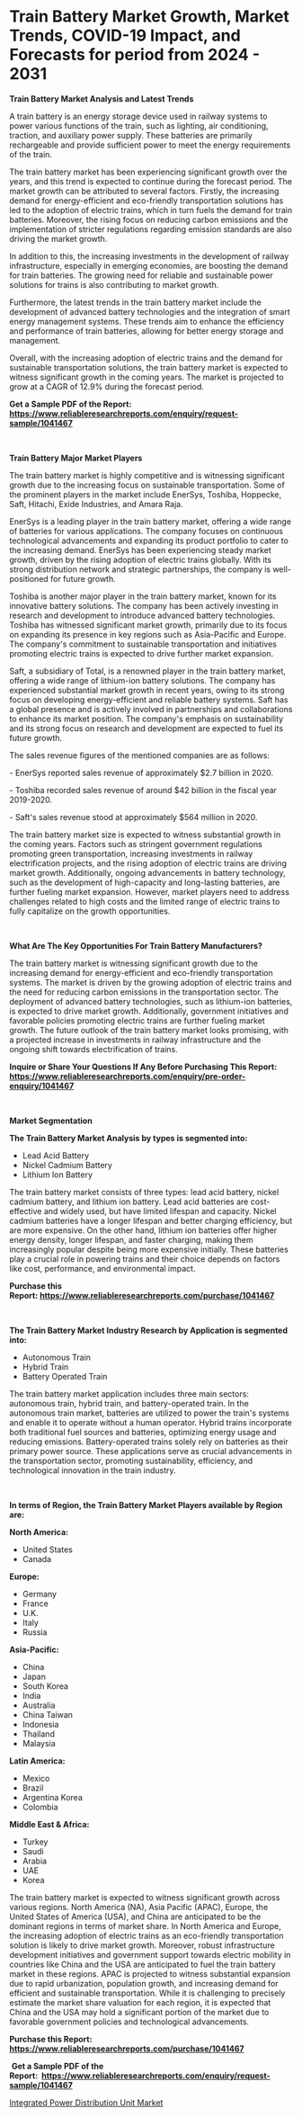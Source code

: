 <p><h1>Train Battery Market Growth, Market Trends, COVID-19 Impact, and Forecasts for period from 2024 - 2031</h1></p><p><strong>Train Battery Market Analysis and Latest Trends</strong></p>
<p><p>A train battery is an energy storage device used in railway systems to power various functions of the train, such as lighting, air conditioning, traction, and auxiliary power supply. These batteries are primarily rechargeable and provide sufficient power to meet the energy requirements of the train.</p><p>The train battery market has been experiencing significant growth over the years, and this trend is expected to continue during the forecast period. The market growth can be attributed to several factors. Firstly, the increasing demand for energy-efficient and eco-friendly transportation solutions has led to the adoption of electric trains, which in turn fuels the demand for train batteries. Moreover, the rising focus on reducing carbon emissions and the implementation of stricter regulations regarding emission standards are also driving the market growth.</p><p>In addition to this, the increasing investments in the development of railway infrastructure, especially in emerging economies, are boosting the demand for train batteries. The growing need for reliable and sustainable power solutions for trains is also contributing to market growth.</p><p>Furthermore, the latest trends in the train battery market include the development of advanced battery technologies and the integration of smart energy management systems. These trends aim to enhance the efficiency and performance of train batteries, allowing for better energy storage and management.</p><p>Overall, with the increasing adoption of electric trains and the demand for sustainable transportation solutions, the train battery market is expected to witness significant growth in the coming years. The market is projected to grow at a CAGR of 12.9% during the forecast period.</p></p>
<p><strong>Get a Sample PDF of the Report:&nbsp; <a href="https://www.reliableresearchreports.com/enquiry/request-sample/1041467">https://www.reliableresearchreports.com/enquiry/request-sample/1041467</a></strong></p>
<p>&nbsp;</p>
<p><strong>Train Battery Major Market Players</strong></p>
<p><p>The train battery market is highly competitive and is witnessing significant growth due to the increasing focus on sustainable transportation. Some of the prominent players in the market include EnerSys, Toshiba, Hoppecke, Saft, Hitachi, Exide Industries, and Amara Raja.</p><p>EnerSys is a leading player in the train battery market, offering a wide range of batteries for various applications. The company focuses on continuous technological advancements and expanding its product portfolio to cater to the increasing demand. EnerSys has been experiencing steady market growth, driven by the rising adoption of electric trains globally. With its strong distribution network and strategic partnerships, the company is well-positioned for future growth.</p><p>Toshiba is another major player in the train battery market, known for its innovative battery solutions. The company has been actively investing in research and development to introduce advanced battery technologies. Toshiba has witnessed significant market growth, primarily due to its focus on expanding its presence in key regions such as Asia-Pacific and Europe. The company's commitment to sustainable transportation and initiatives promoting electric trains is expected to drive further market expansion.</p><p>Saft, a subsidiary of Total, is a renowned player in the train battery market, offering a wide range of lithium-ion battery solutions. The company has experienced substantial market growth in recent years, owing to its strong focus on developing energy-efficient and reliable battery systems. Saft has a global presence and is actively involved in partnerships and collaborations to enhance its market position. The company's emphasis on sustainability and its strong focus on research and development are expected to fuel its future growth.</p><p>The sales revenue figures of the mentioned companies are as follows:</p><p>- EnerSys reported sales revenue of approximately $2.7 billion in 2020.</p><p>- Toshiba recorded sales revenue of around $42 billion in the fiscal year 2019-2020.</p><p>- Saft's sales revenue stood at approximately $564 million in 2020.</p><p>The train battery market size is expected to witness substantial growth in the coming years. Factors such as stringent government regulations promoting green transportation, increasing investments in railway electrification projects, and the rising adoption of electric trains are driving market growth. Additionally, ongoing advancements in battery technology, such as the development of high-capacity and long-lasting batteries, are further fueling market expansion. However, market players need to address challenges related to high costs and the limited range of electric trains to fully capitalize on the growth opportunities.</p></p>
<p>&nbsp;</p>
<p><strong>What Are The Key Opportunities For Train Battery Manufacturers?</strong></p>
<p><p>The train battery market is witnessing significant growth due to the increasing demand for energy-efficient and eco-friendly transportation systems. The market is driven by the growing adoption of electric trains and the need for reducing carbon emissions in the transportation sector. The deployment of advanced battery technologies, such as lithium-ion batteries, is expected to drive market growth. Additionally, government initiatives and favorable policies promoting electric trains are further fueling market growth. The future outlook of the train battery market looks promising, with a projected increase in investments in railway infrastructure and the ongoing shift towards electrification of trains.</p></p>
<p><strong>Inquire or Share Your Questions If Any Before Purchasing This Report: <a href="https://www.reliableresearchreports.com/enquiry/pre-order-enquiry/1041467">https://www.reliableresearchreports.com/enquiry/pre-order-enquiry/1041467</a></strong></p>
<p>&nbsp;</p>
<p><strong>Market Segmentation</strong></p>
<p><strong>The Train Battery Market Analysis by types is segmented into:</strong></p>
<p><ul><li>Lead Acid Battery</li><li>Nickel Cadmium Battery</li><li>Lithium Ion Battery</li></ul></p>
<p><p>The train battery market consists of three types: lead acid battery, nickel cadmium battery, and lithium ion battery. Lead acid batteries are cost-effective and widely used, but have limited lifespan and capacity. Nickel cadmium batteries have a longer lifespan and better charging efficiency, but are more expensive. On the other hand, lithium ion batteries offer higher energy density, longer lifespan, and faster charging, making them increasingly popular despite being more expensive initially. These batteries play a crucial role in powering trains and their choice depends on factors like cost, performance, and environmental impact.</p></p>
<p><strong>Purchase this Report:&nbsp;<a href="https://www.reliableresearchreports.com/purchase/1041467">https://www.reliableresearchreports.com/purchase/1041467</a></strong></p>
<p>&nbsp;</p>
<p><strong>The Train Battery Market Industry Research by Application is segmented into:</strong></p>
<p><ul><li>Autonomous Train</li><li>Hybrid Train</li><li>Battery Operated Train</li></ul></p>
<p><p>The train battery market application includes three main sectors: autonomous train, hybrid train, and battery-operated train. In the autonomous train market, batteries are utilized to power the train's systems and enable it to operate without a human operator. Hybrid trains incorporate both traditional fuel sources and batteries, optimizing energy usage and reducing emissions. Battery-operated trains solely rely on batteries as their primary power source. These applications serve as crucial advancements in the transportation sector, promoting sustainability, efficiency, and technological innovation in the train industry.</p></p>
<p>&nbsp;</p>
<p><strong>In terms of Region, the Train Battery Market Players available by Region are:</strong></p>
<p>
    <p> <strong> North America: </strong>
        <ul>
            <li>United States</li>
            <li>Canada</li>
        </ul>
        </p> 
    <p> <strong> Europe: </strong>
        <ul>
            <li>Germany</li>
            <li>France</li>
            <li>U.K.</li>
            <li>Italy</li>
            <li>Russia</li>
        </ul>
        </p> 
    <p> <strong> Asia-Pacific: </strong>
        <ul>
            <li>China</li>
            <li>Japan</li>
            <li>South Korea</li>
            <li>India</li>
            <li>Australia</li>
            <li>China Taiwan</li>
            <li>Indonesia</li>
            <li>Thailand</li>
            <li>Malaysia</li>
        </ul>
        </p> 
    <p> <strong> Latin America: </strong>
        <ul>
            <li>Mexico</li>
            <li>Brazil</li>
            <li>Argentina Korea</li>
            <li>Colombia</li>
        </ul>
        </p> 
    <p> <strong> Middle East & Africa: </strong>
        <ul>
            <li>Turkey</li>
            <li>Saudi</li>
            <li>Arabia</li>
            <li>UAE</li>
            <li>Korea</li>
        </ul>
    </p>
    </p>
<p><p>The train battery market is expected to witness significant growth across various regions. North America (NA), Asia Pacific (APAC), Europe, the United States of America (USA), and China are anticipated to be the dominant regions in terms of market share. In North America and Europe, the increasing adoption of electric trains as an eco-friendly transportation solution is likely to drive market growth. Moreover, robust infrastructure development initiatives and government support towards electric mobility in countries like China and the USA are anticipated to fuel the train battery market in these regions. APAC is projected to witness substantial expansion due to rapid urbanization, population growth, and increasing demand for efficient and sustainable transportation. While it is challenging to precisely estimate the market share valuation for each region, it is expected that China and the USA may hold a significant portion of the market due to favorable government policies and technological advancements.</p></p>
<p><strong>Purchase this Report: <a href="https://www.reliableresearchreports.com/purchase/1041467">https://www.reliableresearchreports.com/purchase/1041467</a></strong></p>
<p>&nbsp;<strong>Get a Sample PDF of the Report:&nbsp;&nbsp;<a href="https://www.reliableresearchreports.com/enquiry/request-sample/1041467">https://www.reliableresearchreports.com/enquiry/request-sample/1041467</a></strong></p>
<p><strong></strong></p>
<p><p><a href="https://github.com/ashepherd82/Market-Research-Report-List-2/blob/main/integrated-power-distribution-unit-market.md">Integrated Power Distribution Unit Market</a></p></p>